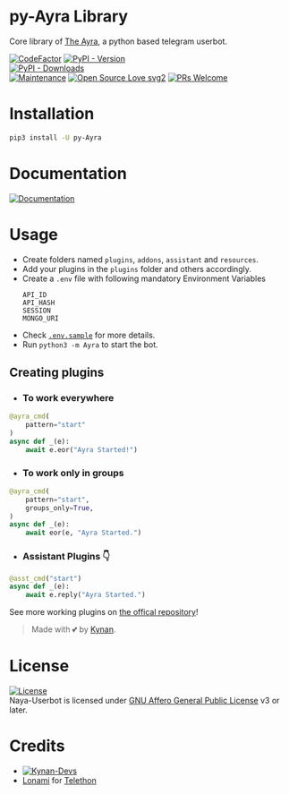 # py-Ayra Library

Core library of [The Ayra](https://github.com/naya1503/Ayra), a python based telegram userbot.

[![CodeFactor](https://www.codefactor.io/repository/github/naya1503/py-Ayra/badge)](https://www.codefactor.io/repository/github/naya1503/py-Ayra)
[![PyPI - Version](https://img.shields.io/pypi/v/py-Ayra?style=round)](https://pypi.org/project/py-Ayra)    
[![PyPI - Downloads](https://img.shields.io/pypi/dm/py-Ayra?label=DOWNLOADS&style=round)](https://pypi.org/project/py-Ayra)    
[![Maintenance](https://img.shields.io/badge/Maintained%3F-yes-green.svg)](https://github.com/naya1503/Naya-Userbot/graphs/commit-activity)
[![Open Source Love svg2](https://badges.frapsoft.com/os/v2/open-source.svg?v=103)](https://github.com/naya1503/Naya-Userbot)
[![PRs Welcome](https://img.shields.io/badge/PRs-welcome-brightgreen.svg?style=flat-square)](https://makeapullrequest.com)

# Installation
```bash
pip3 install -U py-Ayra
```

# Documentation 
[![Documentation](https://img.shields.io/badge/Documentation-Ayra-blue)](http://ayra.tech/)

# Usage
- Create folders named `plugins`, `addons`, `assistant` and `resources`.   
- Add your plugins in the `plugins` folder and others accordingly.   
- Create a `.env` file with following mandatory Environment Variables
   ```
   API_ID
   API_HASH
   SESSION
   MONGO_URI
   ```
- Check
[`.env.sample`](https://github.com/naya1503/py-Ayra/blob/main/.env.sample) for more details.   
- Run `python3 -m Ayra` to start the bot.   

## Creating plugins
 - ### To work everywhere

```python
@ayra_cmd(
    pattern="start"
)   
async def _(e):   
    await e.eor("Ayra Started!")   
```

- ### To work only in groups

```python
@ayra_cmd(
    pattern="start",
    groups_only=True,
)   
async def _(e):   
    await eor(e, "Ayra Started.")   
```

- ### Assistant Plugins 👇

```python
@asst_cmd("start")   
async def _(e):   
    await e.reply("Ayra Started.")   
```

See more working plugins on [the offical repository](https://github.com/naya1503/py-Ayra)!

> Made with 💕 by [Kynan](https://t.me/kenapanan).    


# License
[![License](https://www.gnu.org/graphics/agplv3-155x51.png)](LICENSE)   
Naya-Userbot is licensed under [GNU Affero General Public License](https://www.gnu.org/licenses/agpl-3.0.en.html) v3 or later.

# Credits
* [![Kynan-Devs](https://img.shields.io/static/v1?label=Kynan&message=devs&color=critical)](https://t.me/kenapanan)
* [Lonami](https://github.com/Lonami) for [Telethon](https://github.com/LonamiWebs/Telethon)
